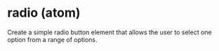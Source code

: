 # radio (atom)

Create a simple radio button element that allows the user to select one option from a range of options.
